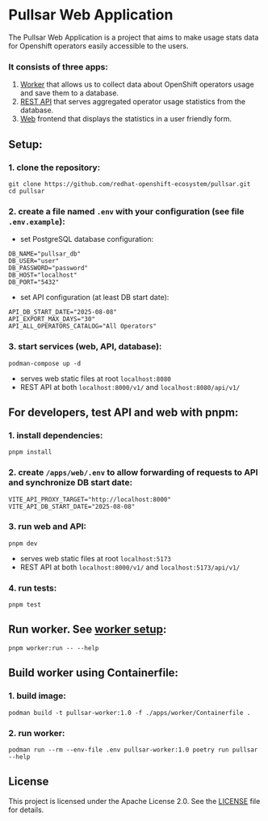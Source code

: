 # Pullsar Web Application

The Pullsar Web Application is a project that aims to make usage stats data
for Openshift operators easily accessible to the users.

### It consists of three apps:
1. [Worker](./apps/worker/README.md) that allows us to collect data about OpenShift operators usage and save them to a database.
2. [REST API](./apps/api/README.md) that serves aggregated operator usage statistics from the database.
3. [Web](./apps/web/README.md) frontend that displays the statistics in a user friendly form.

## Setup:
### 1. clone the repository:
```
git clone https://github.com/redhat-openshift-ecosystem/pullsar.git
cd pullsar
```

### 2. create a file named `.env` with your configuration (see file `.env.example`):
- set PostgreSQL database configuration:
```
DB_NAME="pullsar_db"
DB_USER="user"
DB_PASSWORD="password"
DB_HOST="localhost"
DB_PORT="5432"
```
- set API configuration (at least DB start date):
```
API_DB_START_DATE="2025-08-08"
API_EXPORT_MAX_DAYS="30"
API_ALL_OPERATORS_CATALOG="All Operators"
```

### 3. start services (web, API, database):
```
podman-compose up -d
```
- serves web static files at root `localhost:8080`
- REST API at both `localhost:8000/v1/` and `localhost:8080/api/v1/`

## For developers, test API and web with pnpm:
### 1. install dependencies:
```
pnpm install
```

### 2. create `/apps/web/.env` to allow forwarding of requests to API and synchronize DB start date:
```
VITE_API_PROXY_TARGET="http://localhost:8000"
VITE_API_DB_START_DATE="2025-08-08"
```

### 3. run web and API:
```
pnpm dev
```
- serves web static files at root `localhost:5173`
- REST API at both `localhost:8000/v1/` and `localhost:5173/api/v1/`

### 4. run tests:
```
pnpm test
```

## Run worker. See [worker setup](./apps/worker/README.md):
```
pnpm worker:run -- --help
```

## Build worker using Containerfile:
### 1. build image:
```
podman build -t pullsar-worker:1.0 -f ./apps/worker/Containerfile .
```

### 2. run worker:
```
podman run --rm --env-file .env pullsar-worker:1.0 poetry run pullsar --help
```

## License
This project is licensed under the Apache License 2.0. See the [LICENSE](LICENSE) file for details.
